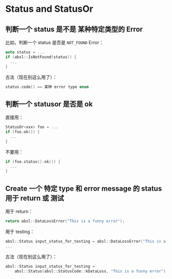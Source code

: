 # Status and StatusOr


## 判断一个 status 是不是 某种特定类型的 Error
比如，判断一个 status 是否是 `NOT_FOUND` Error：
```cpp
auto status = ...
if (absl::IsNotFound(status)) {
  ...
}
```
古法（现在别这么用了）：
```cpp
status.code() == 某种 error type enum
```

## 判断一个 statusor 是否是 ok
直接用：
```cpp
StatusOr<xxx> foo = ...
if (foo.ok()) {
  ...
}
```
不要用：
```cpp
if (foo.status().ok()) {
  ...
}
```

## Create 一个 特定 type 和 error message 的 status 用于 return 或 测试
用于 return：
```cpp
return absl::DataLossError("This is a funny error");
```
用于 testing：
```cpp
absl::Status input_status_for_testing = absl::DataLossError("This is a funny error");
...
```
古法（现在别这么用了）：
```cpp
absl::Status input_status_for_testing = 
    absl::Status(absl::StatusCode::kDataLoss, "This is a funny error");
```
